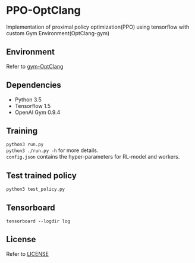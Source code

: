 PPO-OptClang
===============================================
Implementation of proximal policy optimization(PPO) using tensorflow with custom Gym Environment(OptClang-gym)

Environment
----------------------------------------
Refer to [gym-OptClang](https://github.com/JaredCJR/gym-OptClang)

Dependencies
----------------------------------------
* Python 3.5
* Tensorflow 1.5
* OpenAI Gym 0.9.4

Training
----------------------------------------
`python3 run.py`  
`python3 ./run.py -h` for more details.  
`config.json` contains the hyper-parameters for RL-model and workers.  


Test trained policy
----------------------------------------
`python3 test_policy.py`

Tensorboard
----------------------------------------
`tensorboard --logdir log`

License
----------------------------------------
Refer to [LICENSE](./LICENSE)
